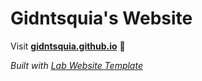 
# Gidntsquia's Website

Visit **[gidntsquia.github.io](https://gidntsquia.github.io)** 🚀

_Built with [Lab Website Template](https://greene-lab.gitbook.io/lab-website-template-docs)_

